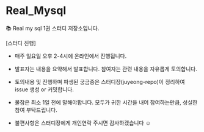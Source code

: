 # Real_Mysql
📚 Real my sql 1권 스터디 저장소입니다.

[스터디 진행]
- 매주 일요일 오후 2-4시에 온라인에서 진행됩니다.
- 발표자는 내용을 요약해서 발표합니다. 참여자는 관련 내용을 자유롭게 토의합니다.
- 토의내용 및 진행하며 파생된 궁금증은 스터디장(juyeong-repo)이 정리하여 issue 생성 or 커밋합니다.

- 불참은 최소 1일 전에 말해야합니다. 모두가 귀한 시간을 내어 참여하는만큼, 성실한 참여 부탁드립니다.
- 불편사항은 스터디장에게 개인연락 주시면 감사하겠습니다 ☺️


